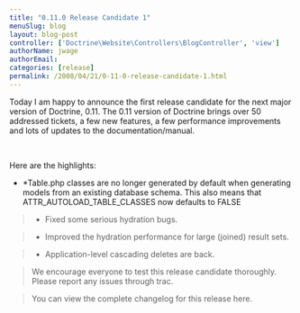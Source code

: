 ```yaml
---
title: "0.11.0 Release Candidate 1"
menuSlug: blog
layout: blog-post
controller: ['Doctrine\Website\Controllers\BlogController', 'view']
authorName: jwage
authorEmail:
categories: [release]
permalink: /2008/04/21/0-11-0-release-candidate-1.html
---
```

<p>

Today I am happy to announce the first release candidate for the next
major version of Doctrine, 0.11. The 0.11 version of Doctrine brings
over 50 addressed tickets, a few new features, a few performance
improvements and lots of updates to the documentation/manual.

</p><p>

 

</p><p>

Here are the highlights:

</p><p>

-   \*Table.php classes are no longer generated by default when
    generating models from an existing database schema. This also means
    that ATTR\_AUTOLOAD\_TABLE\_CLASSES now defaults to FALSE

</p><p>

> -   Fixed some serious hydration bugs.

</p><p>

> -   Improved the hydration performance for large (joined) result sets.

</p><p>

> -   Application-level cascading deletes are back.

</p><p>

> We encourage everyone to test this release candidate thoroughly.
> Please report any issues through trac.

</p><p>

> You can view the complete changelog for this release here.

</p>


